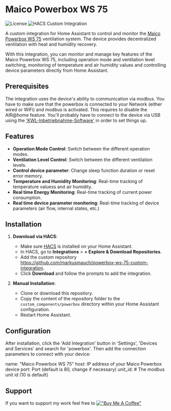 # Maico Powerbox WS 75

![License](https://img.shields.io/badge/license-MIT-green)
![HACS Custom Integration](https://img.shields.io/badge/HACS-Custom-orange.svg)

A custom integration for Home Assistant to control and monitor the [Maico Powerbox WS 75](https://www.maico-ventilatoren.com/produkte/p/luftungsgerate-g61071/ws-75-powerbox-s-p124753) ventilation system. The device provides decentralized ventilation with heat and humidity recovery.

With this integration, you can monitor and manage key features of the Maico Powerbox WS 75, including operation mode and ventilation level switching, monitoring of temperature and air humidity values and controlling device parameters directly from Home Assistant.

## Prerequisites

The integration uses the device's ability to communication via modbus. You have to make sure that the powerbox is connected to your Network (either wired or WiFi) and modbus is activated. This requires to disable the AIR@home feature. You'll probably have to connect to the device via USB using the ['KWL-Inbetriebnahme-Software'](https://www.maico-ventilatoren.com/service/kwl-inbetriebnahme-software) in order to set things up.

## Features

- **Operation Mode Control**: Switch between the different operation modes.
- **Ventilation Level Control**: Switch between the different ventilation levels.
- **Control device parameter**: Change sleep function duration or reset error memory.
- **Temperature and Humidity Monitoring**: Real-time tracking of temperature valuess and air humidity.
- **Real time Energy Monitoring**: Real-time tracking of current power consumption.
- **Real time device parameter monitoring**: Real-time tracking of device parameters (air flow, internal states, etc.)
## Installation

1. **Download via HACS**:
   - Make sure [HACS](https://hacs.xyz/) is installed on your Home Assistant.
   - In HACS, go to **Integrations** > **+ Explore & Download Repositories**.
   - Add the custom repository https://github.com/markusmauch/powerbox-ws-75-custom-integration.
   - Click **Download** and follow the prompts to add the integration.

2. **Manual Installation**:
   - Clone or download this repository.
   - Copy the content of the repository folder to the `custom_components/powerbox` directory within your Home Assistant configuration.
   - Restart Home Assistant.

## Configuration

After installation, click the 'Add Integration' button in 'Settings', 'Devices and Services' and search for 'powerbox'. Then add the connection parameters to connect with your device:


name: "Maico Powerbox WS 75"
host: IP address of your Maico Powerbox device
port: Port (default is 80, change if necessary)
unit_id: # The modbus unit id (10 is default)


## Support
If you want to support my work feel free to
[!["Buy Me A Coffee"](https://www.buymeacoffee.com/assets/img/custom_images/orange_img.png)](https://www.buymeacoffee.com/markusmauch)